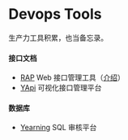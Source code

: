 
# Devops Tools

生产力工具积累，也当备忘录。

#### 接口文档

- [RAP](https://github.com/thx/RAP) Web 接口管理工具（[介绍](https://thx.github.io/RAP/index_zh.html)）
- [YApi](https://github.com/YMFE/yapi) 可视化接口管理平台

#### 数据库

- [Yearning](https://github.com/cookieY/Yearning) SQL 审核平台
